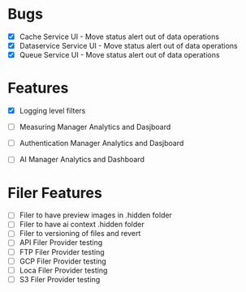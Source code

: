 # Bugs

-[x] Cache Service UI -  Move status alert out of data operations
-[x] Dataservice Service UI -  Move status alert out of data operations
-[x] Queue Service UI -  Move status alert out of data operations

# Features

- [x] Logging level filters
- [ ] Measuring Manager Analytics and Dasjboard
- [ ] Authentication Manager Analytics and Dasjboard
- [ ] AI Manager Analytics and Dashboard


# Filer Features
- [ ] Filer to have preview images in .hidden folder
- [ ] Filer to have ai context .hidden folder
- [ ] Filer to versioning of files and revert
- [ ] API Filer Provider testing
- [ ] FTP Filer Provider testing
- [ ] GCP Filer Provider testing
- [ ] Loca Filer Provider testing
- [ ] S3 Filer Provider testing
